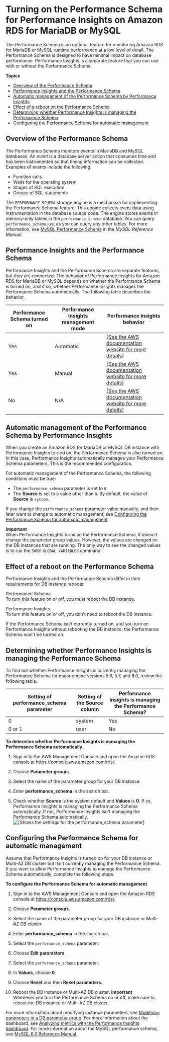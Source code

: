 # Turning on the Performance Schema for Performance Insights on Amazon RDS for MariaDB or MySQL<a name="USER_PerfInsights.EnableMySQL"></a>

The Performance Schema is an optional feature for monitoring Amazon RDS for MariaDB or MySQL runtime performance at a low level of detail\. The Performance Schema is designed to have minimal impact on database performance\. Performance Insights is a separate feature that you can use with or without the Performance Schema\.

**Topics**
+ [Overview of the Performance Schema](#USER_PerfInsights.EnableMySQL.overview)
+ [Performance Insights and the Performance Schema](#USER_PerfInsights.effect-of-pfs)
+ [Automatic management of the Performance Schema by Performance Insights](#USER_PerfInsights.EnableMySQL.options)
+ [Effect of a reboot on the Performance Schema](#USER_PerfInsights.EnableMySQL.reboot)
+ [Determining whether Performance Insights is managing the Performance Schema](#USER_PerfInsights.EnableMySQL.determining-status)
+ [Configuring the Performance Schema for automatic management](#USER_PerfInsights.EnableMySQL.RDS)

## Overview of the Performance Schema<a name="USER_PerfInsights.EnableMySQL.overview"></a>

The Performance Schema monitors events in MariaDB and MySQL databases\. An *event* is a database server action that consumes time and has been instrumented so that timing information can be collected\. Examples of events include the following:
+ Function calls
+ Waits for the operating system
+ Stages of SQL execution
+ Groups of SQL statements

The `PERFORMANCE_SCHEMA` storage engine is a mechanism for implementing the Performance Schema feature\. This engine collects event data using instrumentation in the database source code\. The engine stores events in memory\-only tables in the `performance_schema` database\. You can query `performance_schema` just as you can query any other tables\. For more information, see [MySQL Performance Schema](https://dev.mysql.com/doc/refman/8.0/en/performance-schema.html) in the *MySQL Reference Manual*\.

## Performance Insights and the Performance Schema<a name="USER_PerfInsights.effect-of-pfs"></a>

Performance Insights and the Performance Schema are separate features, but they are connected\. The behavior of Performance Insights for Amazon RDS for MariaDB or MySQL depends on whether the Performance Schema is turned on, and if so, whether Performance Insights manages the Performance Schema automatically\. The following table describes the behavior\.


| Performance Schema turned on | Performance Insights management mode | Performance Insights behavior | 
| --- | --- | --- | 
|  Yes  |  Automatic  |  [\[See the AWS documentation website for more details\]](http://docs.aws.amazon.com/AmazonRDS/latest/UserGuide/USER_PerfInsights.EnableMySQL.html)  | 
|  Yes  |  Manual  |  [\[See the AWS documentation website for more details\]](http://docs.aws.amazon.com/AmazonRDS/latest/UserGuide/USER_PerfInsights.EnableMySQL.html)  | 
|  No  |  N/A  |  [\[See the AWS documentation website for more details\]](http://docs.aws.amazon.com/AmazonRDS/latest/UserGuide/USER_PerfInsights.EnableMySQL.html)  | 

## Automatic management of the Performance Schema by Performance Insights<a name="USER_PerfInsights.EnableMySQL.options"></a>

When you create an Amazon RDS for MariaDB or MySQL DB instance with Performance Insights turned on, the Performance Schema is also turned on\. In this case, Performance Insights automatically manages your Performance Schema parameters\. This is the recommended configuration\.

For automatic management of the Performance Schema, the following conditions must be true:
+ The `performance_schema` parameter is set to `0`\.
+ The **Source** is set to a value other than `0`\. By default, the value of **Source** is `system`\.

If you change the `performance_schema` parameter value manually, and then later want to change to automatic management, see [Configuring the Performance Schema for automatic management](#USER_PerfInsights.EnableMySQL.RDS)\.

**Important**  
When Performance Insights turns on the Performance Schema, it doesn't change the parameter group values\. However, the values are changed on the DB instances that are running\. The only way to see the changed values is to run the `SHOW GLOBAL VARIABLES` command\.

## Effect of a reboot on the Performance Schema<a name="USER_PerfInsights.EnableMySQL.reboot"></a>

Performance Insights and the Performance Schema differ in their requirements for DB instance reboots:

Performance Schema  
To turn this feature on or off, you must reboot the DB instance\.

Performance Insights  
To turn this feature on or off, you don't need to reboot the DB instance\.

If the Performance Schema isn't currently turned on, and you turn on Performance Insights without rebooting the DB instance, the Performance Schema won't be turned on\.

## Determining whether Performance Insights is managing the Performance Schema<a name="USER_PerfInsights.EnableMySQL.determining-status"></a>

To find out whether Performance Insights is currently managing the Performance Schema for major engine versions 5\.6, 5\.7, and 8\.0, review the following table\.


| Setting of performance\_schema parameter | Setting of the Source column | Performance Insights is managing the Performance Schema? | 
| --- | --- | --- | 
| 0 | system | Yes | 
| 0 or 1 | user | No | 

**To determine whether Performance Insights is managing the Performance Schema automatically**

1. Sign in to the AWS Management Console and open the Amazon RDS console at [https://console\.aws\.amazon\.com/rds/](https://console.aws.amazon.com/rds/)\.

1. Choose **Parameter groups**\.

1. Select the name of the parameter group for your DB instance\.

1. Enter **performance\_schema** in the search bar\.

1. Check whether **Source** is the system default and **Values** is **0**\. If so, Performance Insights is managing the Performance Schema automatically\. If not, Performance Insights isn't managing the Performance Schema automatically\.  
![\[Shows the settings for the performance_schema parameter\]](http://docs.aws.amazon.com/AmazonRDS/latest/UserGuide/images/perf_schema_user.png)

## Configuring the Performance Schema for automatic management<a name="USER_PerfInsights.EnableMySQL.RDS"></a>

Assume that Performance Insights is turned on for your DB instance or Multi\-AZ DB cluster but isn't currently managing the Performance Schema\. If you want to allow Performance Insights to manage the Performance Schema automatically, complete the following steps\.

**To configure the Performance Schema for automatic management**

1. Sign in to the AWS Management Console and open the Amazon RDS console at [https://console\.aws\.amazon\.com/rds/](https://console.aws.amazon.com/rds/)\.

1. Choose **Parameter groups**\.

1. Select the name of the parameter group for your DB instance or Multi\-AZ DB cluster\.

1. Enter **performance\_schema** in the search bar\.

1. Select the `performance_schema` parameter\.

1. Choose **Edit parameters**\.

1. Select the `performance_schema` parameter\.

1. In **Values**, choose **0**\.

1. Choose **Reset** and then **Reset parameters**\.

1. Reboot the DB instance or Multi\-AZ DB cluster\.
**Important**  
Whenever you turn the Performance Schema on or off, make sure to reboot the DB instance or Multi\-AZ DB cluster\.

For more information about modifying instance parameters, see [Modifying parameters in a DB parameter group](USER_WorkingWithDBInstanceParamGroups.md#USER_WorkingWithParamGroups.Modifying)\. For more information about the dashboard, see [Analyzing metrics with the Performance Insights dashboard](USER_PerfInsights.UsingDashboard.md)\. For more information about the MySQL performance schema, see [MySQL 8\.0 Reference Manual](https://dev.mysql.com/doc/refman/8.0/en/performance-schema.html)\.